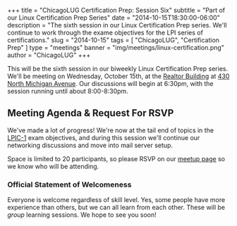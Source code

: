 +++
title = "ChicagoLUG Certification Prep: Session Six"
subtitle = "Part of our Linux Certification Prep Series"
date = "2014-10-15T18:30:00-06:00"
description = "The sixth session in our Linux Certification Prep series. We'll continue to work through the exame objectives for the LPI series of certifications."
slug = "2014-10-15"
tags = [ "ChicagoLUG", "Certification Prep" ] 
type = "meetings"
banner = "img/meetings/linux-certification.png"
author = "ChicagoLUG"
+++

This will be the sixth session in our biweekly Linux Certification Prep
series. We'll be meeting on Wednesday, October 15th, at the
[Realtor Building](http://www.chicagoarchitecture.info/Building/3498/Realtor-Building.php)
at [430 North Michigan Avenue](https://goo.gl/maps/RLcYT). Our
discussions will begin at 6:30pm, with the session running until about
8:00-8:30pm.

Meeting Agenda & Request For RSVP
---------------------------------

We've made a lot of progress! We're now at the tail end of topics in the
[LPIC-1](https://www.lpi.org/linux-certifications/programs/lpic-1) exam
objectives, and during this session we'll continue our networking
discussions and move into mail server setup.

Space is limited to 20 participants, so please RSVP on our
[meetup page](http://www.meetup.com/Windy-City-Linux-Users-Group/events/206537022/)
so we know who will be attending.

### Official Statement of Welcomeness

Everyone is welcome regardless of skill level. Yes, some people have
more experience than others, but we can all learn from each other. These
will be *group* learning sessions. We hope to see you soon!
